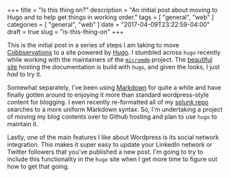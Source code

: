 +++
title = "Is this thing on?"
description = "An initial post about moving to Hugo and to help get things in working order."
tags = [ "general", "web" ]
categories = [ "general", "web" ]
date = "2017-04-09T23:22:59-04:00"
draft = true
slug = "is-this-thing-on"
+++

This is the initial post in a series of steps I am taking to move [Cobbservations](https://cobbservations.wordpress.com) to a site powered by [Hugo](https://gohugo.io). I stumbled across `hugo` recently while working with the maintainers of the [`micromdm`](https://github.com/micromdm) project. The [beautiful site](https://micromdm.io) hosting the documentation is build with `hugo`, and given the looks, I just _had_ to try it. 

Somewhat separately, I've been using [Markdown](http://www.markdowntutorial.com) for quite a while and have finally gotten around to enjoying it more than standard wordpress-style content for blogging. I even recently re-formatted all of my [splunk repo](https://github.com/loyaltyarm/splunk) searches to a more uniform Markdown syntax. So, I'm undertaking a project of moving my blog contents over to Github hosting and plan to use `hugo` to maintain it.

Lastly, one of the main features I like about Wordpress is its social network integration. This makes it super easy to update your LinkedIn network or Twitter followers that you've published a new post. I'm going to try to include this functionality in the `hugo` site when I get more time to figure out how to get that going.
